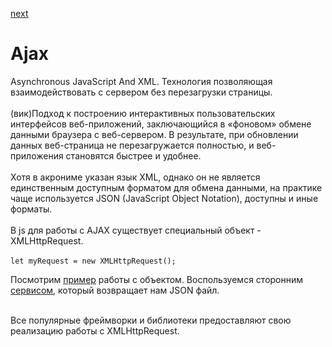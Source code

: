 <a href="02.md">next</a>

<h1>Ajax</h1>

<div>
Asynchronous JavaScript And XML.
Технология позволяющая взаимодействовать с сервером без перезагрузки страницы.
</div>

<br/>

<div>
(вик)Подход к построению интерактивных пользовательских интерфейсов веб-приложений,
заключающийся в «фоновом» обмене данными браузера с веб-сервером.
В результате, при обновлении данных веб-страница не перезагружается полностью,
и веб-приложения становятся быстрее и удобнее.
</div>

<br/>

<div>
Хотя в акрониме указан язык XML, однако он не является единственным доступным форматом для обмена данными,
на практике чаще используется JSON (JavaScript Object Notation), доступны и иные форматы.
</div>

<br/>

<div>
В js для работы с AJAX существует специальный объект - XMLHttpRequest.
</div>

<br/>

<div>
<code>let myRequest = new XMLHttpRequest();</code>

<br/>

Посмотрим <a href="./files/01_xmlHttpRequest.html">пример</a> работы с объектом.
Воспользуемся сторонним <a href="https://jsonplaceholder.typicode.com/">сервисом</a>, который возвращает нам JSON файл.
</div>

<br/>

<div>
Все популярные фреймворки и библиотеки предоставляют свою реализацию работы с XMLHttpRequest.
</div>

